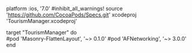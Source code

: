 platform :ios, '7.0'
#inhibit_all_warnings!
source 'https://github.com/CocoaPods/Specs.git'
xcodeproj 'TourismManager.xcodeproj'

target "TourismManager" do   
    #pod 'Masonry-FlattenLayout', '~> 0.1.0'
    #pod 'AFNetworking', '~> 3.0.0'
end
